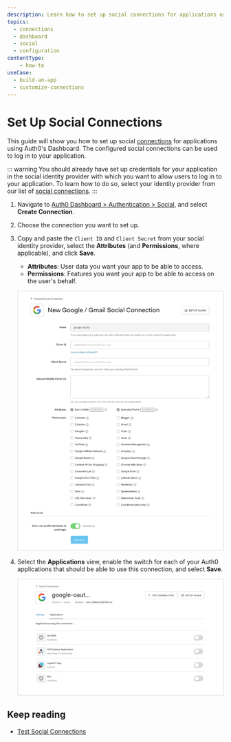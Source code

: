 ```yaml
---
description: Learn how to set up social connections for applications using the Auth0 Management Dashboard.
topics:
  - connections
  - dashboard
  - social
  - configuration
contentType: 
    - how-to
useCase:
  - build-an-app
  - customize-connections
---
```

# Set Up Social Connections

This guide will show you how to set up social [connections](/connections) for applications using Auth0's Dashboard. The configured social connections can be used to log in to your application.

::: warning
You should already have set up credentials for your application in the social identity provider with which you want to allow users to log in to your application. To learn how to do so, select your identity provider from our list of [social connections](/connections#social).
:::

1. Navigate to [Auth0 Dashboard > Authentication > Social](${manage_url}/#/connections/social), and select **Create Connection**.

2. Choose the connection you want to set up.

3. Copy and paste the `Client ID` and `Client Secret` from your social identity provider, select the **Attributes** (and **Permissions**, where applicable), and click **Save**.

    * **Attributes**: User data you want your app to be able to access.
    * **Permissions**: Features you want your app to be able to access on the user's behalf.

    ![Configure Connection](/media/articles/connections/social/dashboard-connections-social-create_google.png)

4. Select the **Applications** view, enable the switch for each of your Auth0 applications that should be able to use this connection, and select **Save**.

    ![Enable Applications](/media/articles/connections/social/dashboard-connections-social-edit_view-applications.png)

## Keep reading

- [Test Social Connections](/dashboard/guides/connections/test-connections-social)
